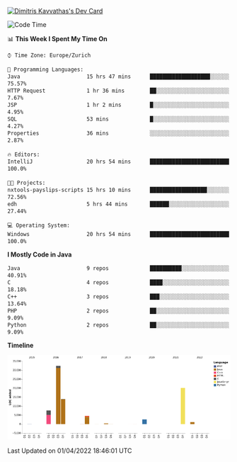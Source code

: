 <a href="https://app.daily.dev/JimR21"><img src="https://api.daily.dev/devcards/1a6ea627b9cf4de4a4f1b5f5cac8c85e.png?r=t8i" width="400" alt="Dimitris Kavvathas's Dev Card"/></a>

<!--START_SECTION:waka-->
![Code Time](http://img.shields.io/badge/Code%20Time-3%2C443%20hrs%2039%20mins-blue)

📊 **This Week I Spent My Time On** 

```text
⌚︎ Time Zone: Europe/Zurich

💬 Programming Languages: 
Java                     15 hrs 47 mins      ███████████████████░░░░░░   75.57% 
HTTP Request             1 hr 36 mins        ██░░░░░░░░░░░░░░░░░░░░░░░   7.67% 
JSP                      1 hr 2 mins         █░░░░░░░░░░░░░░░░░░░░░░░░   4.95% 
SQL                      53 mins             █░░░░░░░░░░░░░░░░░░░░░░░░   4.27% 
Properties               36 mins             ░░░░░░░░░░░░░░░░░░░░░░░░░   2.87%

🔥 Editors: 
IntelliJ                 20 hrs 54 mins      █████████████████████████   100.0%

🐱‍💻 Projects: 
nxtools-payslips-scripts 15 hrs 10 mins      ██████████████████░░░░░░░   72.56% 
edh                      5 hrs 44 mins       ██████░░░░░░░░░░░░░░░░░░░   27.44%

💻 Operating System: 
Windows                  20 hrs 54 mins      █████████████████████████   100.0%

```

**I Mostly Code in Java** 

```text
Java                     9 repos             ██████████░░░░░░░░░░░░░░░   40.91% 
C                        4 repos             ████░░░░░░░░░░░░░░░░░░░░░   18.18% 
C++                      3 repos             ███░░░░░░░░░░░░░░░░░░░░░░   13.64% 
PHP                      2 repos             ██░░░░░░░░░░░░░░░░░░░░░░░   9.09% 
Python                   2 repos             ██░░░░░░░░░░░░░░░░░░░░░░░   9.09%

```


**Timeline**

![Chart not found](https://raw.githubusercontent.com/JimR21/JimR21/master/charts/bar_graph.png) 


 Last Updated on 01/04/2022 18:46:01 UTC
<!--END_SECTION:waka-->

<!--
**JimR21/JimR21** is a ✨ _special_ ✨ repository because its `README.md` (this file) appears on your GitHub profile.

Here are some ideas to get you started:

- 🔭 I’m currently working on ...
- 🌱 I’m currently learning ...
- 👯 I’m looking to collaborate on ...
- 🤔 I’m looking for help with ...
- 💬 Ask me about ...
- 📫 How to reach me: ...
- 😄 Pronouns: ...
- ⚡ Fun fact: ...
-->
